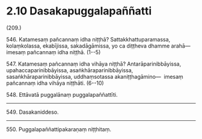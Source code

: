 

# 2.10 Dasakapuggalapaññatti



(209.)

546\. Katamesaṃ pañcannaṃ idha niṭṭhā? Sattakkhattuparamassa, kolaṃkolassa, ekabījissa, sakadāgāmissa, yo ca diṭṭheva dhamme arahā—  imesaṃ pañcannaṃ idha niṭṭhā. (1--5)

547\. Katamesaṃ pañcannaṃ idha vihāya niṭṭhā? Antarāparinibbāyissa, upahaccaparinibbāyissa, asaṅkhāraparinibbāyissa, sasaṅkhāraparinibbāyissa, uddhaṃsotassa akaniṭṭhagāmino—  imesaṃ pañcannaṃ idha vihāya niṭṭhāti. (6--10)

548\. Ettāvatā puggalānaṃ puggalapaññattīti.

---

549\. Dasakaniddeso.



---

550\. Puggalapaññattipakaraṇaṃ niṭṭhitaṃ.





